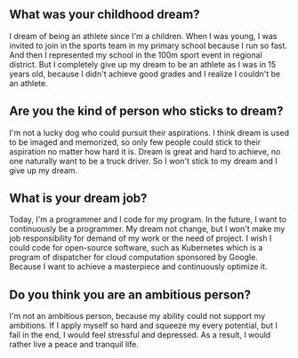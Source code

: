 ## What was your childhood dream?
I dream of being an athlete since I'm a children. When I was young, I was invited to join in the sports team in my primary school  because I run so fast. And then I represented my school in the 100m sport event  in regional district.  But I completely give up my dream to be an athlete as I was in 15 years old, because I didn't achieve good grades and I realize I couldn't be an athlete. 

## Are you the kind of person who sticks to dream?
I'm not a lucky dog who could pursuit their aspirations. I think dream is used to be imaged and memorized, so only few people could stick to their aspiration no matter how hard it is. Dream is great and hard to achieve, no one naturally want to be a truck driver. So I won't stick to my dream and I give up my dream. 

## What is your dream job?
Today, I'm a programmer and I code for my program. In the future, I want to  continuously  be a programmer. My dream not change, but I won't make my job responsibility for demand of my work or the need of project.  I wish I could code for open-source software, such as Kubernetes which is a program of dispatcher for cloud computation sponsored by Google. Because I want to achieve a masterpiece and continuously  optimize it.

## Do you think you are an ambitious person?
I'm not an ambitious person, because my ability could not support my ambitions.  If I apply myself so hard and squeeze my every potential, but I fail in the end, I would feel stressful and depressed. As a result, I would rather live a peace and tranquil life.

